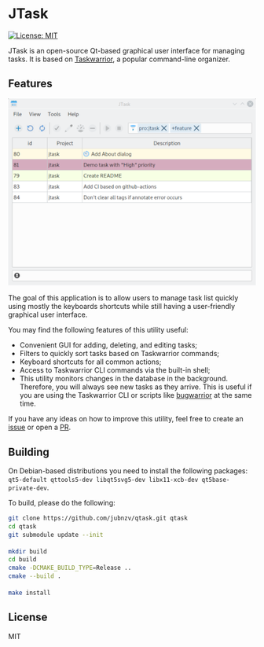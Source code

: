 # JTask

 [![License: MIT](https://img.shields.io/badge/License-MIT-yellow.svg)](https://opensource.org/licenses/MIT)

JTask is an open-source Qt-based graphical user interface for managing tasks. It is based on [Taskwarrior](https://taskwarrior.org/), a popular command-line organizer.

## Features

![image](assets/screenshot.png)

The goal of this application is to allow users to manage task list quickly using mostly the keyboards shortcuts while still having a user-friendly graphical user interface.

You may find the following features of this utility useful:

* Convenient GUI for adding, deleting, and editing tasks;
* Filters to quickly sort tasks based on Taskwarrior commands;
* Keyboard shortcuts for all common actions;
* Access to Taskwarrior CLI commands via the built-in shell;
* This utility monitors changes in the database in the background. Therefore, you will always see new tasks as they arrive. This is useful if you are using the Taskwarrior CLI or scripts like [bugwarrior](https://github.com/ralphbean/bugwarrior) at the same time.

If you have any ideas on how to improve this utility, feel free to create an [issue](https://github.com/jubnzv/jtask/issues) or open a [PR](https://github.com/jubnzv/jtask/pulls).

## Building

On Debian-based distributions you need to install the following packages: `qt5-default qttools5-dev libqt5svg5-dev libx11-xcb-dev qt5base-private-dev`.

To build, please do the following:

```bash
git clone https://github.com/jubnzv/qtask.git qtask
cd qtask
git submodule update --init

mkdir build
cd build
cmake -DCMAKE_BUILD_TYPE=Release ..
cmake --build .

make install
```

## License

MIT
